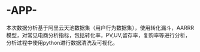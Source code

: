 # -APP-
本次数据分析基于阿里云天池数据集（用户行为数据集），使用转化漏斗，AARRR模型，对常见电商分析指标，包括转化率，PV,UV,留存率，复购率等进行分析，分析过程中使用python进行数据清洗及可视化。
